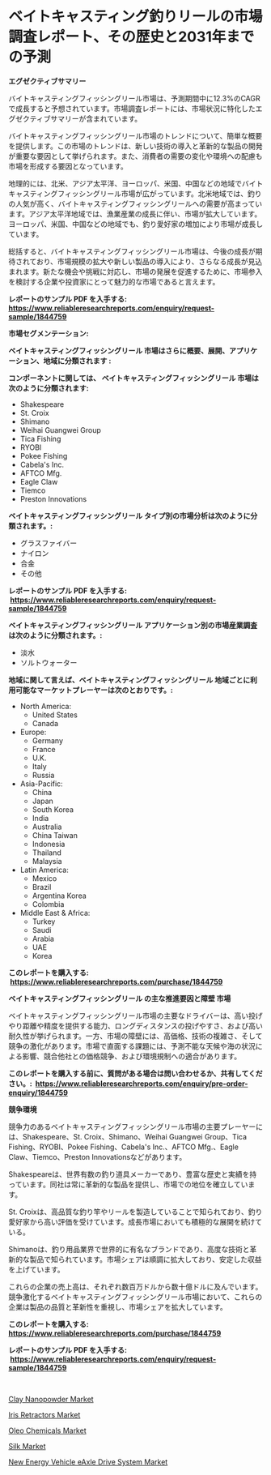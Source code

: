 <p><h1>ベイトキャスティング釣りリールの市場調査レポート、その歴史と2031年までの予測</h1></p><p><strong>エグゼクティブサマリー</strong></p>
<p><p>バイトキャスティングフィッシングリール市場は、予測期間中に12.3%のCAGRで成長すると予想されています。市場調査レポートには、市場状況に特化したエグゼクティブサマリーが含まれています。</p><p>バイトキャスティングフィッシングリール市場のトレンドについて、簡単な概要を提供します。この市場のトレンドは、新しい技術の導入と革新的な製品の開発が重要な要因として挙げられます。また、消費者の需要の変化や環境への配慮も市場を形成する要因となっています。</p><p>地理的には、北米、アジア太平洋、ヨーロッパ、米国、中国などの地域でバイトキャスティングフィッシングリール市場が広がっています。北米地域では、釣りの人気が高く、バイトキャスティングフィッシングリールへの需要が高まっています。アジア太平洋地域では、漁業産業の成長に伴い、市場が拡大しています。ヨーロッパ、米国、中国などの地域でも、釣り愛好家の増加により市場が成長しています。</p><p>総括すると、バイトキャスティングフィッシングリール市場は、今後の成長が期待されており、市場規模の拡大や新しい製品の導入により、さらなる成長が見込まれます。新たな機会や挑戦に対応し、市場の発展を促進するために、市場参入を検討する企業や投資家にとって魅力的な市場であると言えます。</p></p>
<p><strong>レポートのサンプル PDF を入手する: <a href="https://www.reliableresearchreports.com/enquiry/request-sample/1844759">https://www.reliableresearchreports.com/enquiry/request-sample/1844759</a></strong></p>
<p><strong>市場セグメンテーション:</strong></p>
<p><strong> ベイトキャスティングフィッシングリール 市場はさらに概要、展開、アプリケーション、地域に分類されます :</strong></p>
<p><strong>コンポーネントに関しては、 ベイトキャスティングフィッシングリール 市場は次のように分類されます: &nbsp;</strong></p>
<p><ul><li>Shakespeare</li><li>St. Croix</li><li>Shimano</li><li>Weihai Guangwei Group</li><li>Tica Fishing</li><li>RYOBI</li><li>Pokee Fishing</li><li>Cabela's Inc.</li><li>AFTCO Mfg.</li><li>Eagle Claw</li><li>Tiemco</li><li>Preston Innovations</li></ul></p>
<p><strong> ベイトキャスティングフィッシングリール タイプ別の市場分析は次のように分類されます。:</strong></p>
<p><ul><li>グラスファイバー</li><li>ナイロン</li><li>合金</li><li>その他</li></ul></p>
<p><strong>レポートのサンプル PDF を入手する: &nbsp;<a href="https://www.reliableresearchreports.com/enquiry/request-sample/1844759">https://www.reliableresearchreports.com/enquiry/request-sample/1844759</a></strong></p>
<p><strong> ベイトキャスティングフィッシングリール アプリケーション別の市場産業調査は次のように分類されます。:</strong></p>
<p><ul><li>淡水</li><li>ソルトウォーター</li></ul></p>
<p><strong>地域に関して言えば、ベイトキャスティングフィッシングリール 地域ごとに利用可能なマーケットプレーヤーは次のとおりです。:</strong></p>
<p><ul>
    <li>
        North America:
        <ul>
            <li>United States</li>
            <li>Canada</li>
        </ul>
    </li>
    <li>
        Europe:
        <ul>
            <li>Germany</li>
            <li>France</li>
            <li>U.K.</li>
            <li>Italy</li>
            <li>Russia</li>
        </ul>
    </li>
    <li>
        Asia-Pacific:
        <ul>
            <li>China</li>
            <li>Japan</li>
            <li>South Korea</li>
            <li>India</li>
            <li>Australia</li>
            <li>China Taiwan</li>
            <li>Indonesia</li>
            <li>Thailand</li>
            <li>Malaysia</li>
        </ul>
    </li>
    <li>
        Latin America:
        <ul>
            <li>Mexico</li>
            <li>Brazil</li>
            <li>Argentina Korea</li>
            <li>Colombia</li>
        </ul>
    </li>
    <li>
        Middle East & Africa:
        <ul>
            <li>Turkey</li>
            <li>Saudi</li>
            <li>Arabia</li>
            <li>UAE</li>
            <li>Korea</li>
        </ul>
    </li>
    </ul></p>
<p><strong>このレポートを購入する: &nbsp;<a href="https://www.reliableresearchreports.com/purchase/1844759">https://www.reliableresearchreports.com/purchase/1844759</a></strong></p>
<p><strong>ベイトキャスティングフィッシングリール の主な推進要因と障壁 市場</strong></p>
<p><p>ベイトキャスティングフィッシングリール市場の主要なドライバーは、高い投げやり距離や精度を提供する能力、ロングディスタンスの投げやすさ、および高い耐久性が挙げられます。一方、市場の障壁には、高価格、技術の複雑さ、そして競争の激化があります。市場で直面する課題には、予測不能な天候や海の状況による影響、競合他社との価格競争、および環境規制への適合があります。</p></p>
<p><strong>このレポートを購入する前に、質問がある場合は問い合わせるか、共有してください。:&nbsp; <a href="https://www.reliableresearchreports.com/enquiry/pre-order-enquiry/1844759">https://www.reliableresearchreports.com/enquiry/pre-order-enquiry/1844759</a></strong></p>
<p><strong>競争環境</strong></p>
<p><p>競争力のあるベイトキャスティングフィッシングリール市場の主要プレーヤーには、Shakespeare、St. Croix、Shimano、Weihai Guangwei Group、Tica Fishing、RYOBI、Pokee Fishing、Cabela's Inc.、AFTCO Mfg.、Eagle Claw、Tiemco、Preston Innovationsなどがあります。</p><p>Shakespeareは、世界有数の釣り道具メーカーであり、豊富な歴史と実績を持っています。同社は常に革新的な製品を提供し、市場での地位を確立しています。</p><p>St. Croixは、高品質な釣り竿やリールを製造していることで知られており、釣り愛好家から高い評価を受けています。成長市場においても積極的な展開を続けている。</p><p>Shimanoは、釣り用品業界で世界的に有名なブランドであり、高度な技術と革新的な製品で知られています。市場シェアは順調に拡大しており、安定した収益を上げています。</p><p>これらの企業の売上高は、それぞれ数百万ドルから数十億ドルに及んでいます。競争激化するベイトキャスティングフィッシングリール市場において、これらの企業は製品の品質と革新性を重視し、市場シェアを拡大しています。</p></p>
<p><strong>このレポートを購入する: &nbsp; <a href="https://www.reliableresearchreports.com/purchase/1844759">https://www.reliableresearchreports.com/purchase/1844759</a></strong></p>
<p><strong>レポートのサンプル PDF を入手する: &nbsp;<a href="https://www.reliableresearchreports.com/enquiry/request-sample/1844759">https://www.reliableresearchreports.com/enquiry/request-sample/1844759</a></strong><strong></strong></p>
<p>&nbsp;</p>
<p><p><a href="https://copper-carbon-84f.notion.site/Clay-Nanopowder-Market-Share-Market-New-Trends-Analysis-Report-By-Type-By-Application-By-End-use-756f6d9784b944e8ad46e7f8a0b682d3">Clay Nanopowder Market</a></p><p><a href="https://cedar-agate-3da.notion.site/Iris-Retractors-Market-Offers-Provide-Insightful-Data-for-the-Time-Period-from-2024-to-2031-and-also-de0b3974b32f499d918731150f334558">Iris Retractors Market</a></p><p><a href="https://view.publitas.com/reportprime-1/oleo-chemicals-market-provides-a-comprehensive-analysis-including-a-macro-overview-of-the-market-as-well-as-micro-details-such-as-market-size-and-competitive-landscape/">Oleo Chemicals Market</a></p><p><a href="https://view.publitas.com/reportprime-1/silk-market-research-report-unlocks-analysis-on-the-market-financial-status-market-size-and-market-revenue-upto-2031/">Silk Market</a></p><p><a href="https://github.com/Angelnienowdseej3e45z3p8c/Market-Research-Report-List-1/blob/main/new-energy-vehicle-eaxle-drive-system-market.md">New Energy Vehicle eAxle Drive System Market</a></p></p>